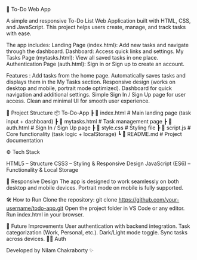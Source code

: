 📝 To-Do Web App

A simple and responsive To-Do List Web Application built with HTML, CSS, and JavaScript.
This project helps users create, manage, and track tasks with ease.

The app includes:
Landing Page (index.html): Add new tasks and navigate through the dashboard.
Dashboard: Access quick links and settings.
My Tasks Page (mytasks.html): View all saved tasks in one place.
Authentication Page (auth.html): Sign in or Sign up to create an account.

Features :
Add tasks from the home page.
Automatically saves tasks and displays them in the My Tasks section.
Responsive design (works on desktop and mobile, portrait mode optimized).
Dashboard for quick navigation and additional settings.
Simple Sign In / Sign Up page for user access.
Clean and minimal UI for smooth user experience.

📂 Project Structure
📦 To-Do-App
 ┣ 📜 index.html        # Main landing page (task input + dashboard)
 ┣ 📜 mytasks.html      # Task management page
 ┣ 📜 auth.html         # Sign In / Sign Up page
 ┣ 📜 style.css         # Styling file
 ┣ 📜 script.js         # Core functionality (task logic + localStorage)
 ┗ 📜 README.md         # Project documentation

⚙️ Tech Stack

HTML5 – Structure
CSS3 – Styling & Responsive Design
JavaScript (ES6) – Functionality & Local Storage

📱 Responsive Design
The app is designed to work seamlessly on both desktop and mobile devices.
Portrait mode on mobile is fully supported.

🛠️ How to Run
Clone the repository:
git clone https://github.com/your-username/todo-app.git
Open the project folder in VS Code or any editor.
Run index.html in your browser.

🎯 Future Improvements
User authentication with backend integration.
Task categorization (Work, Personal, etc.).
Dark/Light mode toggle.
Sync tasks across devices.
👨‍💻 Auth

Developed by Nilam Chakraborty ✨
